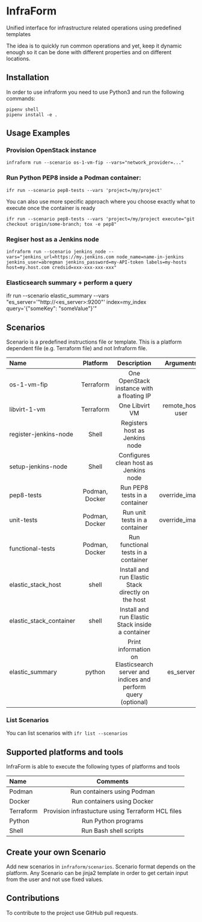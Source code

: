 # InfraForm

Unified interface for infrastructure related operations using predefined templates

The idea is to quickly run common operations and yet, keep it dynamic enough so it can be done with different properties and on different locations.

## Installation

In order to use infraform you need to use Python3 and run the following commands:

    pipenv shell
    pipenv install -e .

## Usage Examples

### Provision OpenStack instance

    infraform run --scenario os-1-vm-fip --vars="network_provider=..."

### Run Python PEP8 inside a Podman container:

    ifr run --scenario pep8-tests --vars 'project=/my/project'

You can also use more specific approach where you choose exactly what to execute once the container is ready

    ifr run --scenario pep8-tests --vars 'project=/my/project execute="git checkout origin/some-branch; tox -e pep8"

### Regiser host as a Jenkins node

    infraform run --scenario jenkins_node --vars="jenkins_url=https://my.jenkins.com node_name=name-in-jenkins jenkins_user=abregman jenkins_password=my-API-token labels=my-hosts host=my.host.com credsid=xxx-xxx-xxx-xxx"

### Elasticsearch summary + perform a query

ifr run --scenario elastic_summary --vars "es_server='"http://<es_server>:9200"' index=my_index query='{\"someKey\": \"someValue\"}'"

## Scenarios

Scenario is a predefined instructions file or template. This is a platform dependent file (e.g. Terraform file) and not Infraform file. 

Name | Platform | Description | Arguments
:------ |:------:|:--------:|:---------:
os-1-vm-fip | Terraform | One OpenStack instance with a floating IP | 
libvirt-1-vm | Terraform | One Libvirt VM | remote_host, user
register-jenkins-node | Shell | Registers host as Jenkins node |
setup-jenkins-node | Shell | Configures clean host as Jenkins node |
pep8-tests | Podman, Docker | Run PEP8 tests in a container | override_image
unit-tests | Podman, Docker | Run unit tests in a container | override_image
functional-tests | Podman, Docker | Run functional tests in a container |
elastic_stack_host | shell | Install and run Elastic Stack directly on the host
elastic_stack_container | shell | Install and run Elastic Stack inside a container
elastic_summary | python | Print information on Elasticsearch server and indices and perform query (optional) | es_server

### List Scenarios

You can list scenarios with `ifr list --scenarios`

## Supported platforms and tools

InfraForm is able to execute the following types of platforms and tools

Name | Comments 
:------ |:------:
Podman | Run containers using Podman
Docker | Run containers using Docker
Terraform | Provision infrastucture using Terraform HCL files
Python | Run Python programs
Shell | Run Bash shell scripts

## Create your own Scenario

Add new scenarios in `infraform/scenarios`.
Scenario format depends on the platform. Any Scenario can be jinja2 template in order to get certain input from the user and not use fixed values.

## Contributions

To contribute to the project use GitHub pull requests.
